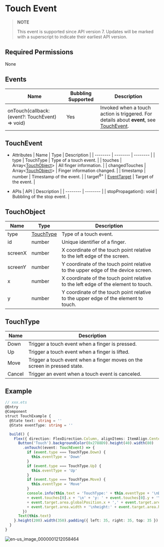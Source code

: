 # Touch Event


> **NOTE**
>
> This event is supported since API version 7. Updates will be marked with a superscript to indicate their earliest API version.


## Required Permissions

None


## Events

| Name | Bubbling Supported | Description |
| -------- | -------- | -------- |
| onTouch(callback: (event?: TouchEvent) =&gt; void) | Yes | Invoked when a touch action is triggered. For details about **event**, see [TouchEvent](#touchevent). |


## TouchEvent

- Attributes
  | Name | Type | Description |
  | -------- | -------- | -------- |
  | type | TouchType | Type of a touch event. |
  | touches | Array&lt;[TouchObject](#touchobject)&gt; | All finger information. |
  | changedTouches | Array&lt;[TouchObject](#touchobject)&gt; | Finger information changed. |
  | timestamp | number | Timestamp of the event. |
  | target<sup>8+</sup> | [EventTarget](ts-universal-events-click.md#eventtarget8) | Target of the event. |

- APIs
  | API | Description |
  | -------- | -------- |
  | stopPropagation(): void | Bubbling of the stop event. |

## TouchObject
| Name | Type | Description |
| -------- | -------- | -------- |
| type | [TouchType](#touchtype) | Type of a touch event. |
| id | number | Unique identifier of a finger. |
| screenX | number | X coordinate of the touch point relative to the left edge of the screen. |
| screenY | number | Y coordinate of the touch point relative to the upper edge of the device screen. |
| x | number | X coordinate of the touch point relative to the left edge of the element to touch. |
| y | number | Y coordinate of the touch point relative to the upper edge of the element to touch. |

## TouchType
| Name | Description |
| -------- | -------- |
| Down | Trigger a touch event when a finger is pressed. |
| Up | Trigger a touch event when a finger is lifted. |
| Move | Trigger a touch event when a finger moves on the screen in pressed state. |
| Cancel | Trigger an event when a touch event is canceled. |


## Example


```ts
// xxx.ets
@Entry
@Component
struct TouchExample {
  @State text: string = ''
  @State eventType: string = ''

  build() {
    Flex({ direction: FlexDirection.Column, alignItems: ItemAlign.Center, justifyContent: FlexAlign.SpaceBetween }) {
      Button('Touch').backgroundColor(0x2788D9).height(40).width(80)
        .onTouch((event: TouchEvent) => {
          if (event.type === TouchType.Down) {
            this.eventType = 'Down'
          }
          if (event.type === TouchType.Up) {
            this.eventType = 'Up'
          }
          if (event.type === TouchType.Move) {
            this.eventType = 'Move'
          }
          console.info(this.text = 'TouchType:' + this.eventType + '\nDistance between touch point and touch element:\nx: '
          + event.touches[0].x + '\n' + 'y: ' + event.touches[0].y + '\ncomponent globalPos:('
          + event.target.area.globalPosition.x + ',' + event.target.area.globalPosition.y + ')\nwidth:'
          + event.target.area.width + '\nheight:' + event.target.area.height)
        })
      Text(this.text)
    }.height(200).width(350).padding({ left: 35, right: 35, top: 35 })
  }
}
```

![en-us_image_0000001212058464](figures/en-us_image_0000001212058464.gif)
